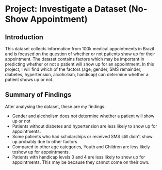 # Project: Investigate a Dataset (No-Show Appointment)

 ## Introduction

  This dataset collects information from 100k medical appointments in Brazil and is focused on the question of whether or not patients show up for their appointment. The dataset contains factors which may be important in predicting whether or not a patient will show up for an appointment. In this project, I will find which of the factors (age, gender, SMS remainder, diabetes, hypertension, alcoholism, handicap) can determine whether a patient shows up or not.


## Summary of Findings
  After analysing the dataset, these are my findings:

- Gender and alcoholism does not determine whether a patient will show up or not
- Patients without diabetes and hypertension are less likely to show up for appointments.
- Some patients who had scholarships or received SMS still didn't show up probably due to other factors.
- Compared to other age categories, Youth and Children are less likely toshow up for appointments.
- Patients with handicap levels 3 and 4 are less likely to show up for appointments. This may be because they cannot come on their own.
